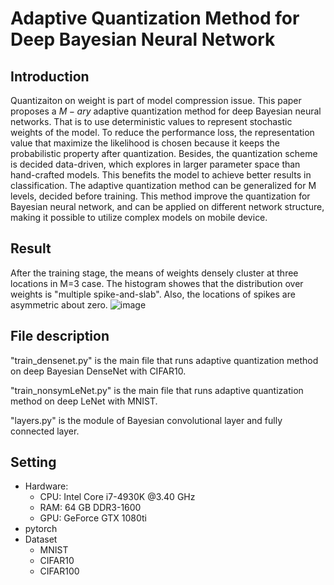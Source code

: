 # Adaptive Quantization Method for Deep Bayesian Neural Network
## Introduction
Quantizaiton on weight is part of model compression issue. 
This paper proposes a $M-ary$ adaptive quantization method for deep Bayesian neural networks. 
That is to use deterministic values to represent stochastic weights of the model. 
To reduce the performance loss, the representation value that maximize the likelihood is chosen because it keeps the probabilistic property after quantization. 
Besides, the quantization scheme is decided data-driven, which explores in larger parameter space than hand-crafted models. 
This benefits the model to achieve better results in classification. 
The adaptive quantization method can be generalized for M levels, decided before training. 
This method improve the quantization for Bayesian neural network, and can be applied on different network structure, making it possible to utilize complex models on mobile device. 
## Result
After the training stage, the means of weights densely cluster at three locations in M=3 case. The histogram showes that the distribution over weights is "multiple spike-and-slab". Also, the locations of spikes are asymmetric about zero.
![image](https://github.com/susan0720/Su-Ting-Chang-Adaptive-Quantization-Method-for-Deep-Bayesian-Neural-Network/blob/master/densenet-M3.png)
## File description
"train_densenet.py" is the main file that runs adaptive quantization method on deep Bayesian DenseNet with CIFAR10.

"train_nonsymLeNet.py" is the main file that runs adaptive quantization method on deep LeNet with MNIST.

"layers.py" is the module of Bayesian convolutional layer and fully connected layer.
## Setting
* Hardware:
  * CPU: Intel Core i7-4930K @3.40 GHz
  * RAM: 64 GB DDR3-1600
  * GPU: GeForce GTX 1080ti
* pytorch 
* Dataset
  * MNIST
  * CIFAR10
  * CIFAR100
